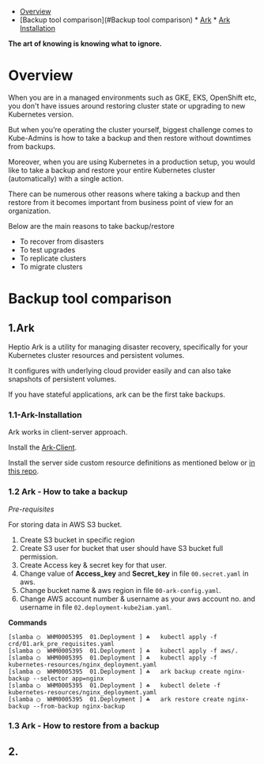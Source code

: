 * [Overview](#Overview)
* [Backup tool comparison](#Backup tool comparison)
      * [Ark](#1.Ark)
        * [Ark Installation](#1.1-Ark-Installation)

**The art of knowing is knowing what to ignore.**

# Overview

When you are in a managed environments such as GKE, EKS, OpenShift etc, you don't have issues around restoring cluster state or upgrading to new Kubernetes version. 

But when you’re operating the cluster yourself, biggest challenge comes to Kube-Admins is how to take a backup and then restore without downtimes from backups.

Moreover, when you  are using Kubernetes in a production setup, you would like to take a backup and restore your entire Kubernetes cluster (automatically) with a single action.

There can be numerous other reasons where taking a backup and then restore from it becomes important from business point of view for an organization.

Below are the main reasons to take backup/restore 

* To recover from disasters
* To test upgrades
* To replicate clusters
* To migrate clusters

# Backup tool comparison

## 1.Ark

Heptio Ark is a utility for managing disaster recovery, specifically for your Kubernetes cluster resources and persistent volumes.

It configures with underlying cloud provider easily and can also  take snapshots of persistent volumes.

If you have stateful applications, ark can be the first  take backups.

### 1.1-Ark-Installation

Ark works in client-server approach.

Install the [Ark-Client](https://github.com/heptio/ark/releases).

Install the server side custom resource definitions as mentioned below or [in this repo](https://github.com/heptio/ark/tree/master/examples).

### 1.2 Ark - How to take a backup

*Pre-requisites*

For storing data in AWS S3 bucket.

1. Create S3 bucket in specific region
2. Create S3 user for bucket that user should have S3 bucket full permission.
3. Create Access key & secret key for that user.
4. Change value of **Access_key** and **Secret_key** in file `00.secret.yaml` in aws.
5. Change bucket name & aws region in file `00-ark-config.yaml`.
6. Change AWS account number & username as your aws account no. and  username in file `02.deployment-kube2iam.yaml`.

**Commands**

```
[slamba ◯  WHM0005395  01.Deployment ] ☘   kubectl apply -f crd/01.ark_pre_requisites.yaml
[slamba ◯  WHM0005395  01.Deployment ] ☘   kubectl apply -f aws/.
[slamba ◯  WHM0005395  01.Deployment ] ☘   kubectl apply -f kubernetes-resources/nginx_deployment.yaml
[slamba ◯  WHM0005395  01.Deployment ] ☘   ark backup create nginx-backup --selector app=nginx
[slamba ◯  WHM0005395  01.Deployment ] ☘   kubectl delete -f kubernetes-resources/nginx_deployment.yaml
[slamba ◯  WHM0005395  01.Deployment ] ☘   ark restore create nginx-backup --from-backup nginx-backup

```

### 1.3 Ark - How to restore from a backup

## 2. 
